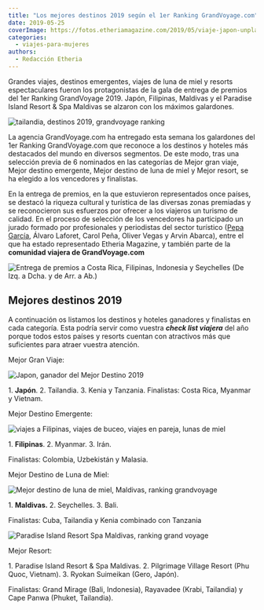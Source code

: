 ```yaml
---
title: "Los mejores destinos 2019 según el 1er Ranking GrandVoyage.com"
date: 2019-05-25
coverImage: https://fotos.etheriamagazine.com/2019/05/viaje-japon-unplash.jpg
categories: 
  - viajes-para-mujeres
authors: 
  - Redacción Etheria
---
```


Grandes viajes, destinos emergentes, viajes de luna de miel y resorts espectaculares 
fueron los protagonistas de la gala de entrega de premios del 1er Ranking GrandVoyage 
2019. Japón, Filipinas, Maldivas y el Paradise Island Resort & Spa Maldivas se alzaron 
con los máximos galardones. 

![tailandia, destinos 2019, grandvoyage ranking](https://fotos.etheriamagazine.com/2019/05/tailandia-unsplash.jpg "Tailandia, 2º puesto como Mejor Destino 2019. © Mathew Schwartz.")

La agencia GrandVoyage.com ha entregado esta semana los galardones del 1er Ranking 
GrandVoyage.com que reconoce a los destinos y hoteles más destacados del mundo en 
diversos segmentos. De este modo, tras una selección previa de 6 nominados en las 
categorías de Mejor gran viaje, Mejor destino emergente, Mejor destino de luna de miel y 
Mejor resort, se ha elegido a los vencedores y finalistas. 

En la entrega de premios, en la que estuvieron representados once países, se destacó la 
riqueza cultural y turística de las diversas zonas premiadas y se reconocieron sus 
esfuerzos por ofrecer a los viajeros un turismo de calidad. En el proceso de selección 
de los vencedores ha participado un jurado formado por profesionales y periodistas del 
sector turístico ([Pepa García](https://twitter.com/Pepagmarin), Álvaro Laforet, Carol 
Peña, Oliver Vegas y Arvin Abarca), entre el que ha estado representado Etheria 
Magazine, y también parte de la **comunidad viajera de GrandVoyage.com** 

![](https://fotos.etheriamagazine.com/2019/05/Premios-grandvoyage.jpg "Entrega de premios a Costa Rica, Filipinas, Indonesia y Seychelles (De Izq. a Dcha. y de Arr. a Ab.)")

## Mejores destinos 2019

A continuación os listamos los destinos y hoteles ganadores y finalistas en cada 
categoría. Esta podría servir como vuestra _**check list viajera**_ del año porque todos 
estos países y resorts cuentan con atractivos más que suficientes para atraer vuestra 
atención. 

Mejor Gran Viaje: 

![Japon, ganador del Mejor Destino 2019](https://fotos.etheriamagazine.com/2019/05/viaje-japon-unplash.jpg "Japón, ganador del Mejor Destino 2019.")

1\. **Japón**. 2\. Tailandia. 3\. Kenia y Tanzania. Finalistas: Costa Rica, Myanmar y 
Vietnam. 

Mejor Destino Emergente: 

![viajes a Filipinas, viajes de buceo, viajes en pareja, lunas de miel](https://fotos.etheriamagazine.com/2019/05/Filipinas-white-beach.jpg "Mejor Destino emergente: Filipinas.")

1\. **Filipinas**. 2\. Myanmar. 3\. Irán. 

Finalistas: Colombia, Uzbekistán y Malasia. 

Mejor Destino de Luna de Miel: 

![Mejor destino de luna de miel, Maldivas, ranking grandvoyage](https://fotos.etheriamagazine.com/2019/05/maldivas-luna-miel.jpg "Mejor destino de luna de miel: Maldivas.")

1\. **Maldivas.** 2\. Seychelles. 3\. Bali. 

Finalistas: Cuba, Tailandia y Kenia combinado con Tanzania 

![Paradise Island Resort Spa Maldivas, ranking grand voyage](https://fotos.etheriamagazine.com/2019/05/paradise-island-resort-maldivas.jpg "© Paradise Island Resort & Spa Maldivas.")

Mejor Resort: 

1\. Paradise Island Resort & Spa Maldivas. 2\. Pilgrimage Village Resort (Phu Quoc, 
Vietnam). 3\. Ryokan Suimeikan (Gero, Japón). 

Finalistas: Grand Mirage (Bali, Indonesia), Rayavadee (Krabi, Tailandia) y Cape Panwa 
(Phuket, Tailandia).
